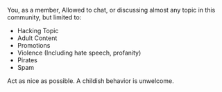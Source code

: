 You, as a member, Allowed to chat, or discussing almost any topic in this community, but limited to:

- Hacking Topic
- Adult Content
- Promotions
- Violence (Including hate speech, profanity)
- Pirates
- Spam

Act as nice as possible. A childish behavior is unwelcome.
